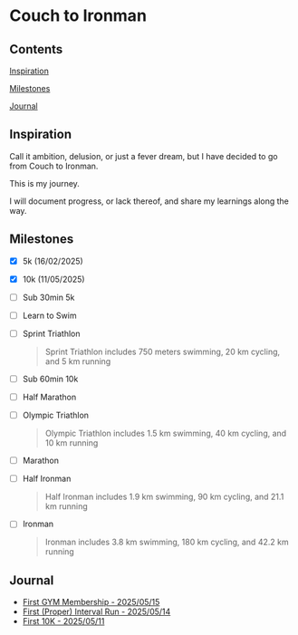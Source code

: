 # Couch to Ironman

## Contents
[Inspiration](#inspiration)

[Milestones](#milestones)

[Journal](#journal)

## Inspiration
Call it ambition, delusion, or just a fever dream, but I have decided to go from Couch to Ironman.

This is my journey.

I will document progress, or lack thereof, and share my learnings along the way.

## Milestones
- [x] 5k (16/02/2025)
- [x] 10k (11/05/2025)
- [ ] Sub 30min 5k
- [ ] Learn to Swim
- [ ] Sprint Triathlon
    > Sprint Triathlon includes 750 meters swimming, 20 km cycling, and 5 km running
- [ ] Sub 60min 10k
- [ ] Half Marathon
- [ ] Olympic Triathlon
    > Olympic Triathlon includes 1.5 km swimming, 40 km cycling, and 10 km running
- [ ] Marathon
- [ ] Half Ironman
    > Half Ironman includes 1.9 km swimming, 90 km cycling, and 21.1 km running
- [ ] Ironman
    > Ironman includes 3.8 km swimming, 180 km cycling, and 42.2 km running


## Journal
- [First GYM Membership - 2025/05/15](?3_gym)
- [First (Proper) Interval Run - 2025/05/14](?2_intervalRun)
- [First 10K - 2025/05/11](?1_first10k)